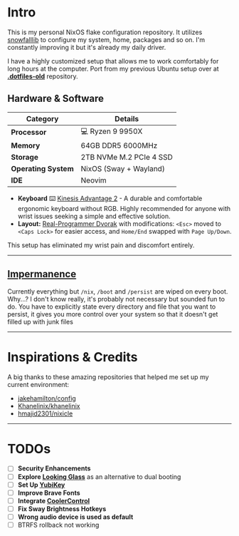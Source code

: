# Intro

This is my personal NixOS flake configuration repository. It utilizes [snowfalllib](https://github.com/snowfallorg/lib) to configure my system, home, packages and so on. I'm constantly improving it but it's already my daily driver.

I have a highly customized setup that allows me to work comfortably for long hours at the computer. Port from my previous Ubuntu setup over at [**.dotfiles-old**](https://github.com/Nikola-Milovic/.dotfiles-old) repository.

## Hardware & Software

| **Category** | **Details** |
|--------------|-------------|
| **Processor** | 💻 Ryzen 9 9950X |
| **Memory** | 64GB DDR5 6000MHz |
| **Storage** | 2TB NVMe M.2 PCIe 4 SSD |
| **Operating System** | NixOS (Sway + Wayland) |
| **IDE** | Neovim |

- **Keyboard**  ⌨️ [Kinesis Advantage 2](https://kinesis-ergo.com/shop/advantage2/) - A durable and comfortable ergonomic keyboard without RGB. Highly recommended for anyone with wrist issues seeking a simple and effective solution.
- **Layout:** [Real-Programmer Dvorak](https://github.com/ThePrimeagen/keyboards) with modifications: `<Esc>` moved to `<Caps Lock>` for easier access, and `Home/End` swapped with `Page Up/Down`.

This setup has eliminated my wrist pain and discomfort entirely.

---

## [Impermanence](https://github.com/nix-community/impermanence)

Currently everything but `/nix`, `/boot` and `/persist` are wiped on every boot. Why...? I don't know really, it's probably not necessary but sounded fun to do. You have to explicitly state every directory and file that you want to persist, it gives you more control over your system so that it doesn't get filled up with junk files

---

# Inspirations & Credits

A big thanks to these amazing repositories that helped me set up my current environment:

- [jakehamilton/config](https://github.com/jakehamilton/config)
- [Khanelinix/khanelinix](https://github.com/khaneliman/khanelinix)
- [hmajid2301/nixicle](https://github.com/hmajid2301/nixicle)

---

# TODOs

- [ ] **Security Enhancements**
- [ ] **Explore [Looking Glass](https://looking-glass.io/)** as an alternative to dual booting
- [ ] **Set Up [YubiKey](https://github.com/drduh/YubiKey-Guide)**
- [ ] **Improve Brave Fonts**
- [ ] **Integrate [CoolerControl](https://gitlab.com/coolercontrol/coolercontrol)**
- [ ] **Fix Sway Brightness Hotkeys**
- [ ] **Wrong audio device is used as default**
- [ ] BTRFS rollback not working
